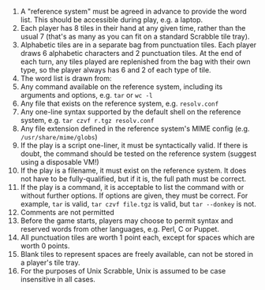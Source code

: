 1. A "reference system" must be agreed in advance to provide the word list. This should be accessible during play, e.g. a laptop.
2. Each player has 8 tiles in their hand at any given time, rather than the usual 7 (that's as many as you can fit on a standard Scrabble tile tray).
3. Alphabetic tiles are in a separate bag from punctuation tiles. Each player draws 6 alphabetic characters and 2 punctuation tiles. At the end of each turn, any tiles played are replenished from the bag with their own type, so the player always has 6 and 2 of each type of tile.
4. The word list is drawn from:
  1. Any command available on the reference system, including its arguments and options, e.g. `tar` or `wc -l`
  2. Any file that exists on the reference system, e.g. `resolv.conf`
  3. Any one-line syntax supported by the default shell on the reference system, e.g. `tar czvf r.tgz resolv.conf`
  4. Any file extension defined in the reference system's MIME config (e.g. `/usr/share/mime/globs`)
5. If the play is a script one-liner, it must be syntactically valid. If there is doubt, the command should be tested on the reference system (suggest using a disposable VM!)
6. If the play is a filename, it must exist on the reference system. It does not have to be fully-qualified, but if it is, the full path must be correct.
7. If the play is a command, it is acceptable to list the command with or without further options. If options are given, they must be correct. For example, `tar` is valid, `tar czvf file.tgz` is valid, but `tar --donkey` is not.
8. Comments are not permitted
9. Before the game starts, players may choose to permit syntax and reserved words from other languages, e.g. Perl, C or Puppet.
10. All punctuation tiles are worth 1 point each, except for spaces which are worth 0 points.
11. Blank tiles to represent spaces are freely available, can not be stored in a player's tile tray.
12. For the purposes of Unix Scrabble, Unix is assumed to be case insensitive in all cases.